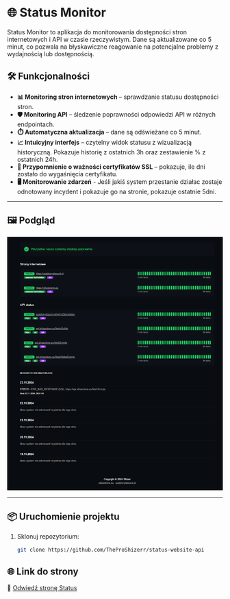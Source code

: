 # 🌐 Status Monitor

Status Monitor to aplikacja do monitorowania dostępności stron internetowych i API w czasie rzeczywistym. Dane są aktualizowane co 5 minut, co pozwala na błyskawiczne reagowanie na potencjalne problemy z wydajnością lub dostępnością.

## 🛠️ Funkcjonalności

- **📊 Monitoring stron internetowych** – sprawdzanie statusu dostępności stron.
- **🛡️ Monitoring API** – śledzenie poprawności odpowiedzi API w różnych endpointach.
- **⏱️ Automatyczna aktualizacja** – dane są odświeżane co 5 minut.
- **📈 Intuicyjny interfejs** – czytelny widok statusu z wizualizacją historyczną. Pokazuje historię z ostatnich 3h oraz zestawienie % z ostatnich 24h.
- **🔔 Przypomnienie o ważności certyfikatów SSL** – pokazuje, ile dni zostało do wygaśnięcia certyfikatu.
- **🖥️ Monitorowanie zdarzeń** - Jeśli jakiś system przestanie działac zostaje odnotowany incydent i pokazuje go na stronie, pokazuje ostatnie 5dni.

---

## 🖼️ Podgląd

![Podgląd aplikacji](./public/api-status.png)

---

## 📦 Uruchomienie projektu

1. Sklonuj repozytorium:
   ```bash
   git clone https://github.com/TheProShizerr/status-website-api
   ```

## 🌐 Link do strony

🔗 [Odwiedź stronę Status](https://status.shizeclone.eu)
